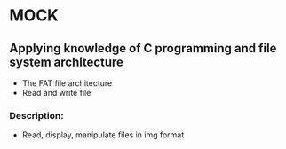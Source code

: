 # MOCK
## Applying knowledge of C programming and file system architecture
- The FAT file architecture
- Read and write file
### Description:
- Read, display, manipulate files in img format
